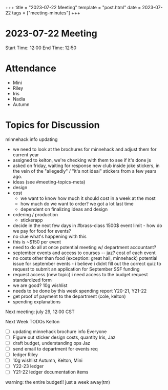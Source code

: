 +++
title = "2023-07-22 Meeting"
template = "post.html"
date = 2023-07-22
tags = ["meeting-minutes"]
+++
# 2023-07-22 Meeting

Start Time: 12:00
End Time: 12:50

# Attendance
- Mini 
- Riley
- Iris
- Nadia
- Autumn

# Topics for Discussion
minnehack info updating
- we need to look at the brochures for minnehack and adjust them for current year
- assigned to kelton, we're checking with them to see if it's done
js
- asked on friday, waiting for response
new club inside joke stickers, in the vein of the "allegedly" / "it's not ideal" stickers from a few years ago.
- ideas (see #⁠meeting-topics-meta⁠)
- design
- cost
    - we want to know how much it should cost in a week at the most
    - how much do we want to order? we got a lot last time
    - dependent on finalizing ideas and design
- ordering / production
    - stickerapp
- decide in the next few days in #brass-class
1500$ event limit - how do we pay for food for events?
- no clue what's happening with this
- this is ~$150 per event 
- need to do all at once 
potential meeting w/ department accountant?
- september events and access to courses -- jaz?
cost of each event
- no costs other than food (exception: great hall, minnehack)
potential issue for september events - i believe i didnt fill out the correct quiz to request to submit an 
application for September SSF funding
- request access
(new topic) i need access to the budget request standardized form 
- we are good?
10g wishlist
- needs to be done by this week
spending report Y20-21, Y21-22
- get proof of payment to the department (cole, kelton)
- spending explanations

Next meeting: july 29, 12:00 CST 

Next Week TODOs
Kelton
- [ ] updating minnehack brochure info
Everyone
- [ ] Figure out sticker design costs, quantity
Iris, Jaz
- [ ] draft budget, understanding ops
Jaz
- [ ] send email to department for events req 
- [ ] ledger
Riley
- [ ] 10g wishlist
Autumn, Kelton, Mini
- [ ] Y22-23 ledger
- [ ] Y21-22 ledger documentation items

warning: the entire budget!! just a week away(tm)